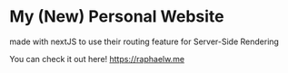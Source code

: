 # My (New) Personal Website

made with nextJS to use their routing feature for Server-Side Rendering

You can check it out here!
https://raphaelw.me

